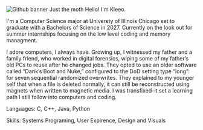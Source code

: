 ![Github banner Just the moth](https://github.com/user-attachments/assets/259c3162-9c19-4b0f-8fd9-a9341dcce35c)
Hello! I'm Kleeo.

I'm a Computer Science major at Universty of Illinois Chicago set to graduate with a Bachelors of Science in 2027. 
Currently on the look out for summer internships focusing on the low level coding and memory managment.

I adore computers, I always have. Growing up, I witnessed my father and a family friend, who worked in digital forensics, wiping some of my father’s old PCs to reuse after he changed jobs. They opted to use an older software called “Darik’s Boot and Nuke,” configured to the DoD setting type “long”: for seven sequential randomized overwrites. They explained to my younger self that when a file is deleted normally, it can still be reconstructed using magnets when written to magnetic media. I was transfixed–it set a learning path I still follow into computers and coding.

Languages: C, C++, Java, Python

Skills: Systems Programing, User Expirence, Design and Visuals
